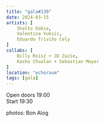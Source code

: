 ```yaml
---
title: "gala#130"
date: 2024-03-15
artists: [
	Sholto Dobie,
	Valentina Vuksic,
	Eduardo Triviño Cely
]
collabs: [
	Billy Roisz + JD Zazie,
	Kasho Chualan + Sebastian Meyer
]
location: "echoraum"
tags: [gala]
---
```

Open doors 19:00  
Start 19:30

photos: Bon Alog
